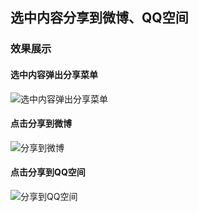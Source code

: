 ## 选中内容分享到微博、QQ空间

### 效果展示
#### 选中内容弹出分享菜单
![选中内容弹出分享菜单](https://github.com/fangweiren/JavaScript-Learning/raw/master/Share-content/images/share.png)

#### 点击分享到微博
![分享到微博](https://github.com/fangweiren/JavaScript-Learning/raw/master/Share-content/images/share_wb.png)

#### 点击分享到QQ空间
![分享到QQ空间](https://github.com/fangweiren/JavaScript-Learning/raw/master/Share-content/images/share_qq.png)
